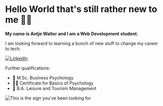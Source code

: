 # Hello World that's still rather new to me 👋🏼

**My name is Antje Walter and I am a Web Development student.**

I am looking forward to learning a bunch of new stuff to change my career to tech.

<a href="https://www.linkedin.com/in/antje-walter"><img src="https://img.shields.io/badge/LinkedIn--_.svg?style=social&logo=linkedin" alt="LinkedIn"></a>


Further qualifications:
- 🧠 M.Sc. Business Psychology
- ✍🏼 Certificate for Basics of Psychology
- 🚀 B.A. Leisure and Tourism Management

![This is the sign you've been looking for](https://images.unsplash.com/photo-1496449903678-68ddcb189a24?ixlib=rb-1.2.1&ixid=MnwxMjA3fDB8MHxwaG90by1wYWdlfHx8fGVufDB8fHx8&auto=format&fit=crop&w=2670&q=80)

 
